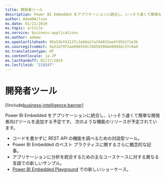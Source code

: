 ```yaml
---
title: 開発者ツール
description: Power BI Embedded をアプリケーションに統合し、いっそう速くて簡単な開発者専用ツールをさらに追加する予定です。
author: AdamDWilson
ms.date: 01/21/2019
ms.topic: article
ms.service: business-applications
ms.author: adamw
ms.openlocfilehash: 95e52bf43137c3a9da1fa344832ee4fd5b1f1e3b
ms.sourcegitcommit: 9a31d79f2ae098559c294503984e0d9ddc37c0ad
ms.translationtype: HT
ms.contentlocale: ja-JP
ms.lasthandoff: 01/17/2019
ms.locfileid: "210247"
---
```

#  <a name="developer-tools"></a>開発者ツール 
[!include[business-intelligence banner](../../includes/business-intelligence.md)]



Power BI Embedded をアプリケーションに統合し、いっそう速くて簡単な開発者向けツールを追加する予定です。 次のような機能のリリースが予定されています。 

-   コードを書かずに REST API の機能を調べるための対話型ツール。 
-   Power BI Embedded のベスト プラクティスに関するさらに概念的な記事。 
-   アプリケーションに分析を統合するための主なユースケースに対する異なる言語での新しいサンプル。 
-   [Power BI Embedded Playground](https://microsoft.github.io/PowerBI-JavaScript/demo/v2-demo/index.html) での新しいショーケース。 
